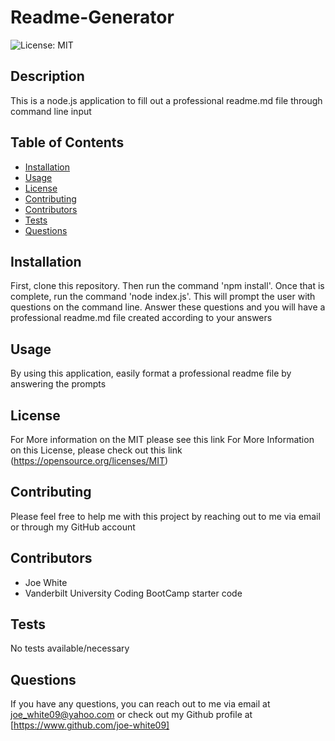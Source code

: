 # Readme-Generator
  ![License: MIT](https://img.shields.io/badge/license-MIT-blue)
  

## Description
This is a node.js application to fill out a professional readme.md file through command line input

## Table of Contents

- [Installation](#installation)
- [Usage](#usage)
- [License](#license)
- [Contributing](#contributing)
- [Contributors](#contributors)
- [Tests](#tests)
- [Questions](#questions)

## Installation
First, clone this repository. Then run the command 'npm install'. Once that is complete, run the command 'node index.js'. This will prompt the user with questions on the command line. Answer these questions and you will have a professional readme.md file created according to your answers

## Usage
By using this application, easily format a professional readme file by answering the prompts

## License
For More information on the MIT please see this link For More Information on this License, please check out this link (https://opensource.org/licenses/MIT)

## Contributing
Please feel free to help me with this project by reaching out to me via email or through my GitHub account

## Contributors
- Joe White
- Vanderbilt University Coding BootCamp starter code

## Tests
No tests available/necessary

## Questions
If you have any questions, you can reach out to me via email at joe_white09@yahoo.com
or check out my Github profile at [https://www.github.com/joe-white09]
  

